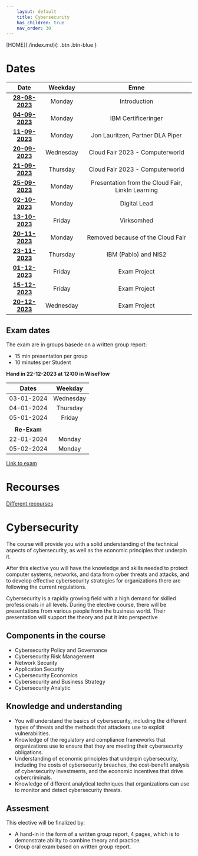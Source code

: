 ```yaml
---
    layout: default
    title: Cybersecurity
    has_children: true
    nav_order: 30
---
```


<span class="fs-1">
[HOME](./index.md){: .btn .btn-blue }
</span>

# Dates

| **Date**                            | **Weekday** | **Emne**                                          |
|:-----------------------------------:|:-----------:|:-------------------------------------------------:|
| **[28-08-2023](28-08-2023.md)**     | Monday      | Introduction                                      |
| **[04-09-2023](04-09-2023.md)**     | Monday      | IBM Certificeringer                               |
| **[11-09-2023](11-09-2023.md)**     | Monday      | Jon Lauritzen, Partner DLA Piper                  |
| **[20-09-2023](cloudfair.md)**      | Wednesday   | Cloud Fair 2023 - Computerworld                   |
| **[21-09-2023](cloudfair.md)**      | Thursday    | Cloud Fair 2023 - Computerworld                   |
| **[25-09-2023](25-09-2023.md)**     | Monday      | Presentation from the Cloud Fair, LinkIn Learning |
| **[02-10-2023](02-10-2023.md)**     | Monday      | Digital Lead                                      |
| **[13-10-2023](13-10-2023.md)**     | Friday      | Virksomhed                                        |
| **[20-11-2023](20-11-2023.md)**     | Monday      | Removed because of the Cloud Fair                            |
| **[23-11-2023](23-11-2023.md)**     | Thursday    | IBM (Pablo) and  NIS2                                              |
| **[01-12-2023](./exam-project.md)** | Friday      | Exam Project                                      |
| **[15-12-2023](./exam-project.md)** | Friday      | Exam Project                                      |
| **[20-12-2023](./exam-project.md)** | Wednesday   | Exam Project                                      |

## Exam dates
The exam are in groups basede on a written group report:
- 15 min presentation per group
- 10 minutes per Student

**Hand in 22-12-2023 at 12:00 in WiseFlow**

| **Dates**  |  **Weekday** |
|:----------:|:------------:|
| 03-01-2024 |  Wednesday   |
| 04-01-2024 |  Thursday    |
| 05-01-2024 |  Friday      |
|            |              |
|**Re-Exam** |              |
| 22-01-2024 |  Monday      |
| 05-02-2024 |  Monday      |

[Link to exam](exam.md)

# Recourses 
[Different recourses](recourses.md)

# Cybersecurity
The course will provide you with a solid understanding of the technical aspects of cybersecurity, as well as the economic principles that underpin it. 

After this elective you will have the knowledge and skills needed to protect computer systems, networks, and data from cyber threats and attacks, and to develop effective cybersecurity strategies for organizations there are following the current regulations. 

Cybersecurity is a rapidly growing field with a high demand for skilled professionals in all levels. During the elective course, there will be presentations from various people from the business world. Their presentation will support the theory and put it into perspective

## Components in the course
- Cybersecurity Policy and Governance
- Cybersecurity Risk Management
- Network Security
- Application Security
- Cybersecurity Economics
- Cybersecurity and Business Strategy
- Cybersecurity Analytic

## Knowledge and understanding
- You will understand the basics of cybersecurity, including the different types of threats and the methods that attackers use to exploit vulnerabilities.
- Knowledge of the regulatory and compliance frameworks that organizations use to ensure that they are meeting their cybersecurity obligations.
- Understanding of economic principles that underpin cybersecurity, including the costs of cybersecurity breaches, the cost-benefit analysis of cybersecurity investments, and the economic incentives that drive cybercriminals.
- Knowledge of different analytical techniques that organizations can use to monitor and detect cybersecurity threats.

## Assesment
This elective will be finalized by:
- A hand-in in the form of a written group report, 4 pages, which is to demonstrate ability to combine theory and practice.
- Group oral exam based on written group report.